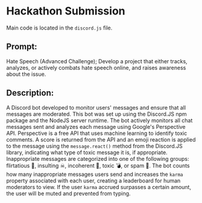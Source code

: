 # Hackathon Submission

Main code is located in the `discord.js` file.

## Prompt:  
Hate Speech (Advanced Challenge); 
Develop a project that either tracks, analyzes, or actively combats hate speech online, and raises awareness about the issue.

## Description:
A Discord bot developed to monitor users' messages and ensure that all messages are moderated. This bot was set up using the Discord.JS npm package and the NodeJS server runtime. The bot actively monitors all chat messages sent and analyzes each message using Google's Perspective API. Perspective is a free API that uses machine learning to identify toxic comments. A score is returned from the API and an emoji reaction is applied to the message using the `message.react()` method from the Discord.JS library, indicating what type of toxic message it is, if appropriate. Inappropriate messages are categorized into one of the following groups: flirtatious 🥰, insulting ☠, incoherent 🤷, toxic 💣, or spam 🤖. The bot counts how many inappropriate messages users send and increases the `karma` property associated with each user, creating a leaderboard for human moderators to view. If the user `karma` accrued surpasses a certain amount, the user will be muted and prevented from typing.

